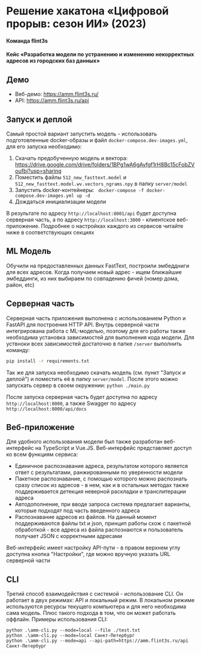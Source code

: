 # Решение хакатона «Цифровой прорыв: сезон ИИ» (2023)

#### Команда flint3s

#### Кейс «Разработка модели по устранению и изменению некорректных адресов из городских баз данных»

## Демо

- Веб-демо: https://amm.flint3s.ru/
- API: https://amm.flint3s.ru/api

## Запуск и деплой

Самый простой вариант запустить модель - использовать подготовленные docker-образы и
файл `docker-compose.dev-images.yml`, для его запуска необходимо:

1. Скачать предобученную модель и
   вектора: https://drive.google.com/drive/folders/1BPg1wA6gAyfgf1rH8Bc15cFobZVoufbj?usp=sharing
2. Поместить файлы `512_new_fasttext.model` и `512_new_fasttext.model.wv.vectors_ngrams.npy` в папку `server/model`
3. Запустить docker-контейнеры: ` docker-compose -f docker-compose.dev-images.yml up -d`
4. Дождаться инициализации модели

В результате по адресу `http://localhost:8001/api` будет доступна серверная часть, а по адресу `http://localhost:3000` -
клиентское веб-приложение. Подробнее о настройках каждого из сервисов читайте ниже в соответствующих секциях

## ML Модель

Обучили на предоставленных данных FastText, построили эмбеддниги для всех адресов. Когда получаем новый адрес - ищем
ближайшие эмбеддинги, из них выбираем по совпадению фичей (номер дома, район, etc)

## Серверная часть

Серверная часть приложения выполнена с использованием Python и FastAPI для построения HTTP API.
Внутрь серверной части интегрирована работа с ML-моделью, поэтому для его работы также необходима установка зависимостей
для выполнения кода модели. Для уствноки всех зависимостей достаточно в папке `/server` выполнить команду:

```bash
pip install -r requirements.txt
```

Так же для запуска необходимо скачать модель (см. пункт "Запуск и деплой") и поместить её в папку `server/model`. После
этого можно запускать сервер в своем окружении: `python ./main.py`

После запуска серверная часть будет доступна по адресу `http://localhost:8000`, а также Swagger по
адресу `http://localhost:8000/api/docs`

## Веб-приложение

Для удобного использования модели был также разработан веб-интерфейс на TypeScript и Vue.JS. Веб-интерфейс представляет
доступ ко всем функциям сервиса:

- Единичное распознавание адреса, результатом которого является ответ с результатами, ранжированными по уверенности
  модели
- Пакетное распознавание, с помощью которого можно распознать сразу список из адресов - в нем, как и в остальных методах
  также поддерживается детекция неверной раскладки и транслитерации адреса
- Автодополнение, при вводе запроса система предлагает варианты, которые подходят под часть введенного адреса
- Распознавание адресов из файлов. На данный момент поддерживаются файлы txt и json, принцип работы схож с пакетной
  обработкой - все адреса из файла распознаются и пользователь получает JSON с корректными адресами

Веб-интерфейс имеет настройку API-пути - в правом верхнем углу доступна кнопка "Настройки", где можно вручную указать
URL серверной части

## CLI

Третий способ взаимодействия с системой - использование CLI. Он работает в двух режимах: API и локальный режим. В
локальном режиме используются ресурсы текущего компьютера и для него необходима сама модель. Плюс такого подхода в том,
что он может работать оффлайн. Примеры использования CLI:

```shell
python .\amm-cli.py --mode=local --file ./test.txt
python .\amm-cli.py --mode=local Санкт-Петербург
python .\amm-cli.py --mode=api --api-path=https://amm.flint3s.ru/api Санкт-Петербург
```